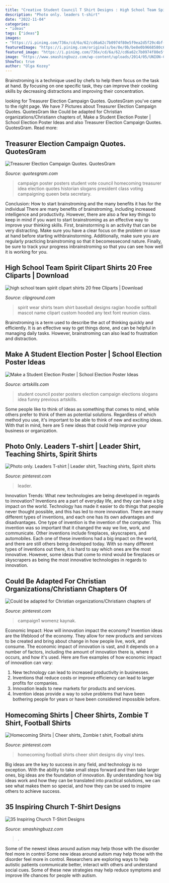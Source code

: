 ```yaml
---
title: "Creative Student Council T Shirt Designs : High School Team Spirit Clipart Shirts 20 Free Cliparts"
description: "Photo only. leaders t-shirt"
date: "2022-11-04"
categories:
- "ideas"
tags: ["ideas"]
images:
- "https://i.pinimg.com/736x/cd/6a/62/cd6a62c7b0974f80e5f9ea2d5f29c4bf--student-council-tee.jpg"
featuredImage: "https://i.pinimg.com/originals/be/8e/0b/be8e0b9668580c690c3a601edd2f0476.jpg"
featured_image: "https://i.pinimg.com/736x/cd/6a/62/cd6a62c7b0974f80e5f9ea2d5f29c4bf--student-council-tee.jpg"
image: "https://www.smashingbuzz.com/wp-content/uploads/2014/05/UNION-CHRISTIAN-CHURCH-T-SHIRT-DESIGN.jpg"
ShowToc: true
author: "Olga Kozey"
---
```



Brainstroming is a technique used by chefs to help them focus on the task at hand. By focusing on one specific task, they can improve their cooking skills by decreasing distractions and improving their concentration.

	

		
looking for Treasurer Election Campaign Quotes. QuotesGram you've came to the right page. We have 7 Pictures about Treasurer Election Campaign Quotes. QuotesGram like Could be adapted for Christian organizations/Christiann chapters of, Make a Student Election Poster | School Election Poster Ideas and also Treasurer Election Campaign Quotes. QuotesGram. Read more:
		
    
## Treasurer Election Campaign Quotes. QuotesGram

<img loading=lazy src="https://cdn.quotesgram.com/img/34/64/1264379037-055db6a21da85d81c11eb60972e0894a.jpg" onerror="this.onerror=null;this.src='https://tse1.mm.bing.net/th?id=OIP.wPY4K5JrBhRVgI8lm1fI8gHaJ4&amp;pid=15.1';" alt="Treasurer Election Campaign Quotes. QuotesGram">

_Source: quotesgram.com_

>campaign poster posters student vote council homecoming treasurer idea election quotes historian slogans president class voting campaigning queen beta secretary. 

	

Conclusion: How to start brainstroming and the many benefits it has for the individual
There are many benefits of brainstroming, including increased intelligence and productivity. However, there are also a few key things to keep in mind if you want to start brainstroming as an effective way to improve your thinking skills. First, brainstorming is an activity that can be very distracting. Make sure you have a clear focus on the problem or issue at hand before starting withbrainstorming. Additionally, make sure you are regularly practicing brainstroming so that it becomessecond nature. Finally, be sure to track your progress inbrainstroming so that you can see how well it is working for you.

    
## High School Team Spirit Clipart Shirts 20 Free Cliparts | Download

<img loading=lazy src="https://clipground.com/images/high-school-team-spirit-clipart-shirts-11.jpg" onerror="this.onerror=null;this.src='https://tse3.mm.bing.net/th?id=OIP.mGvyixDj-WUtUMXc32EJmwHaJ4&amp;pid=15.1';" alt="high school team spirit clipart shirts 20 free Cliparts | Download">

_Source: clipground.com_

>spirit wear shirts team shirt baseball designs raglan hoodie softball mascot name clipart custom hooded any text font reunion class. 

	

Brainstroming is a term used to describe the act of thinking quickly and efficiently. It is an effective way to get things done, and can be helpful in managing daily tasks. However, brainstroming can also lead to frustration and distraction.

    
## Make A Student Election Poster | School Election Poster Ideas

<img loading=lazy src="http://www.artskills.com/UploadedPosterImages/Posters/Zoom/r4YCVe.jpg" onerror="this.onerror=null;this.src='https://tse4.mm.bing.net/th?id=OIP.lDb0Rc68Jg8JxtRu9LGmBAHaJh&amp;pid=15.1';" alt="Make a Student Election Poster | School Election Poster Ideas">

_Source: artskills.com_

>student council poster posters election campaign elections slogans idea funny previous artskills. 

	

Some people like to think of ideas as something that comes to mind, while others prefer to think of them as potential solutions. Regardless of which method you use, it's important to be able to think of new and exciting ideas. With that in mind, here are 5 new ideas that could help improve your business or organization.

    
## Photo Only. Leaders T-shirt | Leader Shirt, Teaching Shirts, Spirit Shirts

<img loading=lazy src="https://i.pinimg.com/originals/c0/04/b3/c004b3309e17083450562c0f5e9be533.jpg" onerror="this.onerror=null;this.src='https://tse3.mm.bing.net/th?id=OIP.Yqu_TnW04aBmmTQ0UohG0QHaJA&amp;pid=15.1';" alt="Photo only. Leaders T-shirt | Leader shirt, Teaching shirts, Spirit shirts">

_Source: pinterest.com_

>leader. 

	

Innovation Trends: What new technologies are being developed in regards to innovation?
Inventions are a part of everyday life, and they can have a big impact on the world. Technology has made it easier to do things that people never thought possible, and this has led to more innovation. There are many different types of inventions, and each one has its own advantages and disadvantages. One type of invention is the invention of the computer. This invention was so important that it changed the way we live, work, and communicate. Other inventions include fireplaces, skyscrapers, and automobiles. Each one of these inventions had a big impact on the world, and there are still others being developed today. With so many different types of inventions out there, it is hard to say which ones are the most innovative. However, some ideas that come to mind would be fireplaces or skyscrapers as being the most innovative technologies in regards to innovation.

    
## Could Be Adapted For Christian Organizations/Christiann Chapters Of

<img loading=lazy src="https://i.pinimg.com/736x/cd/6a/62/cd6a62c7b0974f80e5f9ea2d5f29c4bf--student-council-tee.jpg" onerror="this.onerror=null;this.src='https://tse3.mm.bing.net/th?id=OIP.nWDMPaIozDvHg0NPI0qFAwHaNJ&amp;pid=15.1';" alt="Could be adapted for Christian organizations/Christiann chapters of">

_Source: pinterest.com_

>campaign1 womenz kaynak. 

	

Economic Impact: How will innovation impact the economy?
Invention ideas are the lifeblood of the economy. They allow for new products and services to be created and bring about change in how people live, work, and consume. The economic impact of innovation is vast, and it depends on a number of factors, including the amount of innovation there is, where it occurs, and how it's used. Here are five examples of how economic impact of innovation can vary: 
1. New technology can lead to increased productivity in businesses. 
2. Inventions that reduce costs or improve efficiency can lead to larger profits for companies. 
3. Innovation leads to new markets for products and services. 
4. Invention ideas provide a way to solve problems that have been bothering people for years or have been considered impossible before. 

    
## Homecoming Shirts | Cheer Shirts, Zombie T Shirt, Football Shirts

<img loading=lazy src="https://i.pinimg.com/originals/be/8e/0b/be8e0b9668580c690c3a601edd2f0476.jpg" onerror="this.onerror=null;this.src='https://tse3.mm.bing.net/th?id=OIP.Kf5r7yXd-vhXW0Wc5AjnEQHaJ4&amp;pid=15.1';" alt="Homecoming Shirts | Cheer shirts, Zombie t shirt, Football shirts">

_Source: pinterest.com_

>homecoming football shirts cheer shirt designs diy vinyl tees. 

	

Big ideas are the key to success in any field, and technology is no exception. With the ability to take small steps forward and then take larger ones, big ideas are the foundation of innovation. By understanding how big ideas work and how they can be translated into practical solutions, we can see what makes them so special, and how they can be used to inspire others to achieve success.

    
## 35 Inspiring Church T-Shirt Designs

<img loading=lazy src="https://www.smashingbuzz.com/wp-content/uploads/2014/05/UNION-CHRISTIAN-CHURCH-T-SHIRT-DESIGN.jpg" onerror="this.onerror=null;this.src='https://tse2.mm.bing.net/th?id=OIP.B3vsmvjKLpkpjK15nVSHdQHaEI&amp;pid=15.1';" alt="35 Inspiring Church T-Shirt Designs">

_Source: smashingbuzz.com_

>. 

	

Some of the newest ideas around autism may help those with the disorder feel more in control
Some new ideas around autism may help those with the disorder feel more in control. Researchers are exploring ways to help autistic patients communicate better, interact with others and understand social cues. Some of these new strategies may help reduce symptoms and improve life chances for people with autism.

